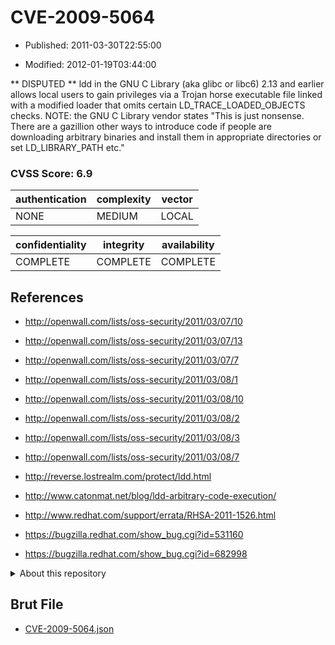 # CVE-2009-5064

- Published: 2011-03-30T22:55:00

- Modified: 2012-01-19T03:44:00

** DISPUTED ** ldd in the GNU C Library (aka glibc or libc6) 2.13 and earlier allows local users to gain privileges via a Trojan horse executable file linked with a modified loader that omits certain LD_TRACE_LOADED_OBJECTS checks.  NOTE: the GNU C Library vendor states "This is just nonsense. There are a gazillion other ways to introduce code if people are downloading arbitrary binaries and install them in appropriate directories or set LD_LIBRARY_PATH etc."

### CVSS Score: **6.9**

| authentication | complexity | vector |
| --- | --- | --- |
| NONE | MEDIUM | LOCAL |

| confidentiality | integrity | availability |
| --- | --- | --- |
| COMPLETE | COMPLETE | COMPLETE |

## References

* http://openwall.com/lists/oss-security/2011/03/07/10

* http://openwall.com/lists/oss-security/2011/03/07/13

* http://openwall.com/lists/oss-security/2011/03/07/7

* http://openwall.com/lists/oss-security/2011/03/08/1

* http://openwall.com/lists/oss-security/2011/03/08/10

* http://openwall.com/lists/oss-security/2011/03/08/2

* http://openwall.com/lists/oss-security/2011/03/08/3

* http://openwall.com/lists/oss-security/2011/03/08/7

* http://reverse.lostrealm.com/protect/ldd.html

* http://www.catonmat.net/blog/ldd-arbitrary-code-execution/

* http://www.redhat.com/support/errata/RHSA-2011-1526.html

* https://bugzilla.redhat.com/show_bug.cgi?id=531160

* https://bugzilla.redhat.com/show_bug.cgi?id=682998

<details>
<summary>About this repository</summary> 

  This repository is part of the project [Live Hack CVE](https://github.com/Live-Hack-CVE). Main website can be found [www.live-hack.org](https://www.live-hack.org) 
  
  Made by [Sn0wAlice](https://github.com/Sn0wAlice) for the people that care about security and need to have a feed of the latest CVEs. Hope you enjoy it, don't forget to star the repo and follow me on [Twitter](https://twitter.com/Sn0wAlice) and [Github](https://github.com/Sn0wAlice). And that is my [personnal website](https://www.alice-snow.me/)

  - [Home Page](https://github.com/Live-Hack-CVE)
  - [Framework](https://github.com/Live-Hack-CVE/cve-framework)
  - [CVE database](https://github.com/Live-Hack-CVE/full_database)
  - [Changelog](https://github.com/Live-Hack-CVE/Changelog)
</details>

## Brut File

* [CVE-2009-5064.json](https://raw.githubusercontent.com/Live-Hack-CVE/full_database/main/cves/2009/CVE-2009-5064.json)

